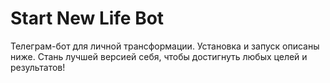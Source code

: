 # Start New Life Bot

Телеграм-бот для личной трансформации. Установка и запуск описаны ниже. Стань лучшей версией себя, чтобы достигнуть любых целей и результатов!
